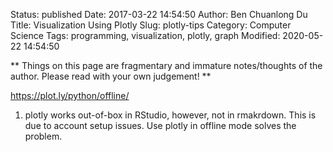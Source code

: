 Status: published
Date: 2017-03-22 14:54:50
Author: Ben Chuanlong Du
Title: Visualization Using Plotly
Slug: plotly-tips
Category: Computer Science
Tags: programming, visualization, plotly, graph
Modified: 2020-05-22 14:54:50

**
Things on this page are
fragmentary and immature notes/thoughts of the author.
Please read with your own judgement!
**

<https://plot.ly/python/offline/>

1. plotly works out-of-box in RStudio,
    however, not in rmakrdown. 
    This is due to account setup issues. 
    Use plotly in offline mode solves the problem. 
